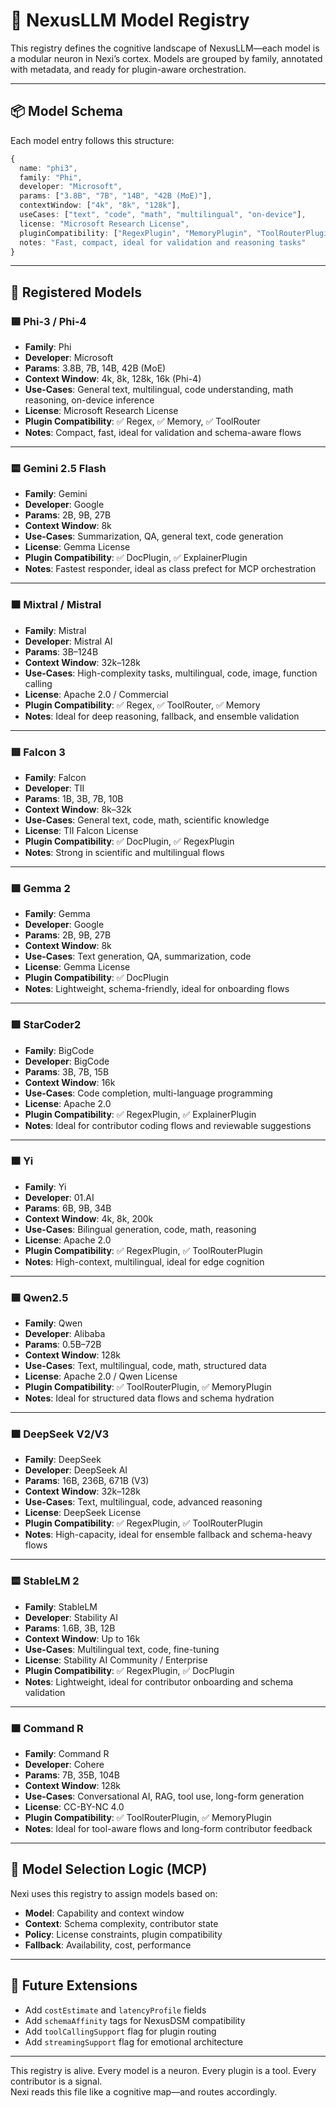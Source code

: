 # 🧠 NexusLLM Model Registry

This registry defines the cognitive landscape of NexusLLM—each model is a modular neuron in Nexi’s cortex. Models are grouped by family, annotated with metadata, and ready for plugin-aware orchestration.

---

## 📦 Model Schema

Each model entry follows this structure:

```ts
{
  name: "phi3",
  family: "Phi",
  developer: "Microsoft",
  params: ["3.8B", "7B", "14B", "42B (MoE)"],
  contextWindow: ["4k", "8k", "128k"],
  useCases: ["text", "code", "math", "multilingual", "on-device"],
  license: "Microsoft Research License",
  pluginCompatibility: ["RegexPlugin", "MemoryPlugin", "ToolRouterPlugin"],
  notes: "Fast, compact, ideal for validation and reasoning tasks"
}
```

---

## 🧠 Registered Models

### 🟦 Phi-3 / Phi-4

- **Family**: Phi
- **Developer**: Microsoft
- **Params**: 3.8B, 7B, 14B, 42B (MoE)
- **Context Window**: 4k, 8k, 128k, 16k (Phi-4)
- **Use-Cases**: General text, multilingual, code understanding, math reasoning, on-device inference
- **License**: Microsoft Research License
- **Plugin Compatibility**: ✅ Regex, ✅ Memory, ✅ ToolRouter
- **Notes**: Compact, fast, ideal for validation and schema-aware flows

---

### 🟨 Gemini 2.5 Flash

- **Family**: Gemini
- **Developer**: Google
- **Params**: 2B, 9B, 27B
- **Context Window**: 8k
- **Use-Cases**: Summarization, QA, general text, code generation
- **License**: Gemma License
- **Plugin Compatibility**: ✅ DocPlugin, ✅ ExplainerPlugin
- **Notes**: Fastest responder, ideal as class prefect for MCP orchestration

---

### 🟧 Mixtral / Mistral

- **Family**: Mistral
- **Developer**: Mistral AI
- **Params**: 3B–124B
- **Context Window**: 32k–128k
- **Use-Cases**: High-complexity tasks, multilingual, code, image, function calling
- **License**: Apache 2.0 / Commercial
- **Plugin Compatibility**: ✅ Regex, ✅ ToolRouter, ✅ Memory
- **Notes**: Ideal for deep reasoning, fallback, and ensemble validation

---

### 🟥 Falcon 3

- **Family**: Falcon
- **Developer**: TII
- **Params**: 1B, 3B, 7B, 10B
- **Context Window**: 8k–32k
- **Use-Cases**: General text, code, math, scientific knowledge
- **License**: TII Falcon License
- **Plugin Compatibility**: ✅ DocPlugin, ✅ RegexPlugin
- **Notes**: Strong in scientific and multilingual flows

---

### 🟩 Gemma 2

- **Family**: Gemma
- **Developer**: Google
- **Params**: 2B, 9B, 27B
- **Context Window**: 8k
- **Use-Cases**: Text generation, QA, summarization, code
- **License**: Gemma License
- **Plugin Compatibility**: ✅ DocPlugin
- **Notes**: Lightweight, schema-friendly, ideal for onboarding flows

---

### 🟪 StarCoder2

- **Family**: BigCode
- **Developer**: BigCode
- **Params**: 3B, 7B, 15B
- **Context Window**: 16k
- **Use-Cases**: Code completion, multi-language programming
- **License**: Apache 2.0
- **Plugin Compatibility**: ✅ RegexPlugin, ✅ ExplainerPlugin
- **Notes**: Ideal for contributor coding flows and reviewable suggestions

---

### 🟫 Yi

- **Family**: Yi
- **Developer**: 01.AI
- **Params**: 6B, 9B, 34B
- **Context Window**: 4k, 8k, 200k
- **Use-Cases**: Bilingual generation, code, math, reasoning
- **License**: Apache 2.0
- **Plugin Compatibility**: ✅ RegexPlugin, ✅ ToolRouterPlugin
- **Notes**: High-context, multilingual, ideal for edge cognition

---

### 🟦 Qwen2.5

- **Family**: Qwen
- **Developer**: Alibaba
- **Params**: 0.5B–72B
- **Context Window**: 128k
- **Use-Cases**: Text, multilingual, code, math, structured data
- **License**: Apache 2.0 / Qwen License
- **Plugin Compatibility**: ✅ ToolRouterPlugin, ✅ MemoryPlugin
- **Notes**: Ideal for structured data flows and schema hydration

---

### 🟧 DeepSeek V2/V3

- **Family**: DeepSeek
- **Developer**: DeepSeek AI
- **Params**: 16B, 236B, 671B (V3)
- **Context Window**: 32k–128k
- **Use-Cases**: Text, multilingual, code, advanced reasoning
- **License**: DeepSeek License
- **Plugin Compatibility**: ✅ RegexPlugin, ✅ ToolRouterPlugin
- **Notes**: High-capacity, ideal for ensemble fallback and schema-heavy flows

---

### 🟨 StableLM 2

- **Family**: StableLM
- **Developer**: Stability AI
- **Params**: 1.6B, 3B, 12B
- **Context Window**: Up to 16k
- **Use-Cases**: Multilingual text, code, fine-tuning
- **License**: Stability AI Community / Enterprise
- **Plugin Compatibility**: ✅ RegexPlugin, ✅ DocPlugin
- **Notes**: Lightweight, ideal for contributor onboarding and schema validation

---

### 🟫 Command R

- **Family**: Command R
- **Developer**: Cohere
- **Params**: 7B, 35B, 104B
- **Context Window**: 128k
- **Use-Cases**: Conversational AI, RAG, tool use, long-form generation
- **License**: CC-BY-NC 4.0
- **Plugin Compatibility**: ✅ ToolRouterPlugin, ✅ MemoryPlugin
- **Notes**: Ideal for tool-aware flows and long-form contributor feedback

---

## 🧠 Model Selection Logic (MCP)

Nexi uses this registry to assign models based on:

- **Model**: Capability and context window
- **Context**: Schema complexity, contributor state
- **Policy**: License constraints, plugin compatibility
- **Fallback**: Availability, cost, performance

---

## 📎 Future Extensions

- Add `costEstimate` and `latencyProfile` fields
- Add `schemaAffinity` tags for NexusDSM compatibility
- Add `toolCallingSupport` flag for plugin routing
- Add `streamingSupport` flag for emotional architecture

---

This registry is alive. Every model is a neuron. Every plugin is a tool. Every contributor is a signal.  
Nexi reads this file like a cognitive map—and routes accordingly.
